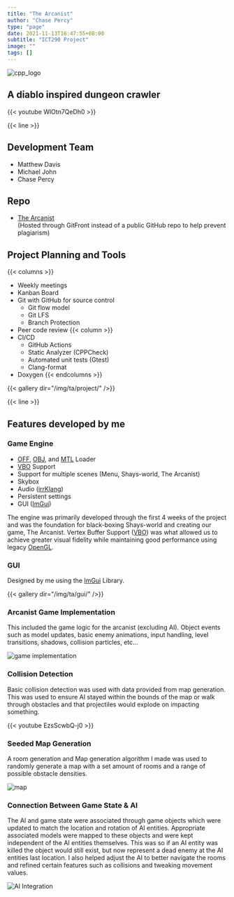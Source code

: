 ```yaml
---
title: "The Arcanist"
author: "Chase Percy"
type: "page"
date: 2021-11-13T16:47:55+08:00
subtitle: "ICT290 Project"
image: ""
tags: []
---
```


![cpp_logo](/img/ta/icons.png "CPP | CMAKE | GITHUB")

## A diablo inspired dungeon crawler

{{< youtube WlOtn7QeDh0 >}}

{{< line >}}

## Development Team
- Matthew Davis
- Michael John
- Chase Percy

## Repo
- [The Arcanist](https://gitfront.io/r/cp-dev/10d5e1649dea095933feec282ec8865c5173d144/ICT290/)  
(Hosted through GitFront instead of a public GitHub repo to help prevent plagiarism)

## Project Planning and Tools
{{< columns >}}
- Weekly meetings
- Kanban Board
- Git with GitHub for source control
  - Git flow model
  - Git LFS
  - Branch Protection
- Peer code review
{{< column >}}
- CI/CD
  - GitHub Actions
  - Static Analyzer (CPPCheck)
  - Automated unit tests (Gtest)
  - Clang-format
- Doxygen
{{< endcolumns >}}

{{< gallery dir="/img/ta/project/" />}}

{{< line >}}

## Features developed by me

### Game Engine
- [OFF](https://en.wikipedia.org/wiki/OFF_(file_format)), [OBJ](https://en.wikipedia.org/wiki/Wavefront_.obj_file), and [MTL](https://en.wikipedia.org/wiki/Wavefront_.obj_file#Material_template_library) Loader
- [VBO](https://en.wikipedia.org/wiki/Vertex_buffer_object) Support
- Support for multiple scenes (Menu, Shays-world, The Arcanist)
- Skybox
- Audio ([irrKlang](https://www.ambiera.com/irrklang/))
- Persistent settings
- GUI ([ImGui](https://github.com/ocornut/imgui))

The engine was primarily developed through the first 4 weeks of the project and was the foundation for
black-boxing Shays-world and creating our game, The Arcanist. Vertex Buffer Support ([VBO](https://en.wikipedia.org/wiki/Vertex_buffer_object))
was what allowed us to achieve greater visual fidelity while maintaining good performance using legacy [OpenGL](https://www.khronos.org/opengl/wiki/History_of_OpenGL).

### GUI
Designed by me using the [ImGui](https://github.com/ocornut/imgui) Library. 

{{< gallery dir="/img/ta/gui/" />}}

### Arcanist Game Implementation
This included the game logic for the arcanist (excluding AI). Object events such as model updates, basic enemy
animations, input handling, level transitions, shadows, collision particles, etc...

![game implementation](/img/ta/implementation.png)

### Collision Detection
Basic collision detection was used with data provided from map generation. This was used to ensure AI stayed within
the bounds of the map or walk through obstacles and that projectiles would explode on impacting something. 

{{< youtube EzsScwbQ-j0  >}}

### Seeded Map Generation
A room generation and Map generation algorithm I made was used to randomly generate a map with a set amount of rooms
and a range of possible obstacle densities.

![map](/img/ta/map.png)

### Connection Between Game State & AI  
The AI and game state were associated through game objects which were updated to match the location
and rotation of AI entities. Appropriate associated models were mapped to these objects and were kept
independent of the AI entities themselves. This was so if an AI entity was killed the object would
still exist, but now represent a dead enemy at the AI entities last location. I also helped adjust the AI to better
navigate the rooms and refined certain features such as collisions and tweaking movement values.

![AI Integration](/img/ta/integration.png)
